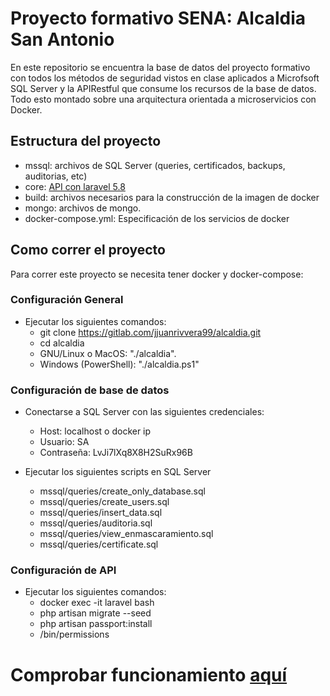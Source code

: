 # Proyecto formativo SENA: Alcaldia San Antonio

En este repositorio se encuentra la base de datos del proyecto formativo con todos los métodos de seguridad vistos en clase aplicados a Microfsoft SQL Server y la APIRestful que consume los recursos de la base de datos. Todo esto montado sobre una arquitectura orientada a microservicios con Docker.

## Estructura del proyecto

- mssql: archivos de SQL Server (queries, certificados, backups, auditorias, etc)
- core: [API con laravel 5.8](https://web.postman.co/collections/6736340-cc6df75b-9200-4562-8be7-1431d520e40e?version=latest&workspace=df61dc68-b666-40b3-82c7-64fee04162c3)
- build: archivos necesarios para la construcción de la imagen de docker
- mongo: archivos de mongo.
- docker-compose.yml: Especificación de los servicios de docker

## Como correr el proyecto

Para correr este proyecto se necesita tener docker y docker-compose:

### Configuración General 
- Ejecutar los siguientes comandos:
    - git clone https://gitlab.com/jjuanrivvera99/alcaldia.git
    - cd alcaldia
    - GNU/Linux o MacOS: "./alcaldia". 
    - Windows (PowerShell): "./alcaldia.ps1"

### Configuración de base de datos
- Conectarse a SQL Server con las siguientes credenciales:
    - Host: localhost o docker ip
    - Usuario: SA
    - Contraseña: LvJi7lXq8X8H2SuRx96B

- Ejecutar los siguientes scripts en SQL Server
    - mssql/queries/create_only_database.sql
    - mssql/queries/create_users.sql
    - mssql/queries/insert_data.sql
    - mssql/queries/auditoria.sql
    - mssql/queries/view_enmascaramiento.sql
    - mssql/queries/certificate.sql

### Configuración de API
- Ejecutar los siguientes comandos:
    - docker exec -it laravel bash
    - php artisan migrate --seed
    - php artisan passport:install
    - /bin/permissions

# Comprobar funcionamiento [aquí](http://localhost)